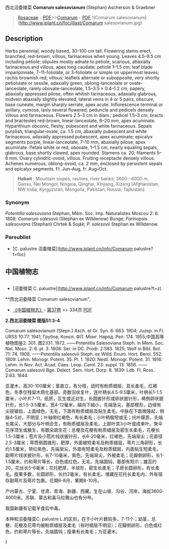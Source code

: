 西北沼委陵菜 **Comarum salesovianum** (Stephan) Ascherson & Graebner

> [Rosaceae](http://www.iplant.cn/info/Rosaceae?t=foc) - [PDF](http://www.iplant.cn/foc/pdf/Rosaceae.pdf)>>[Comarum](http://www.iplant.cn/info/Comarum?t=foc) - [PDF](http://www.iplant.cn/foc/pdf/Comarum.pdf)
![Comarum salesovianum](http://www.iplant.cn/foc/illast/Comarum salesovianum.jpg)

## Description

Herbs perennial, woody based, 30–100 cm tall. Flowering stems erect, branched, red-brown, villous, farinaceous when young. Leaves 4.5–9.5 cm including petiole; stipules mostly adnate to petiole, scarious, abaxially farinaceous and villous, apex long caudate; petiole 1–1.5 cm; leaf blade imparipinnate, 7–11-foliolate, or 3-foliolate or simple on uppermost leaves; rachis brownish red, villous; leaflets alternate or subopposite, very shortly petiolulate or sessile, adaxially green, oblong-lanceolate or ovate-lanceolate, rarely obovate-lanceolate, 1.5–3.5 × 0.4–1.2 cm, papery, abaxially appressed pilose, often whitish farinaceous, adaxially glabrous, midvein abaxially slightly elevated, lateral veins in 4 or 5 pairs, obscure, base cuneate, margin sharply serrate, apex acute. Inflorescence terminal or axillary, cymose, laxly several flowered; peduncle and pedicels densely villous and farinaceous. Flowers 2.5–3 cm in diam.; pedicel 1.5–3 cm; bracts and bracteoles red-brown, linear-lanceolate, 6–20 mm, apex acuminate. Hypanthium obconic, fleshy, pubescent and white farinaceous. Sepals purplish, triangular-ovate, ca. 1.5 cm, abaxially pubescent and white farinaceous, adaxially appressed pubescent, apex acuminate; epicalyx segments purple, linear-lanceolate, 7–10 mm, abaxially pilose, apex acuminate. Petals white or red, obovate, 1–1.5 cm, nearly equaling sepals, glabrous, base shortly clawed, apex rounded. Stamens ca. 20; filaments 5–6 mm. Ovary cylindric-ovoid, villous. Fruiting receptacle densely villous. Achenes numerous, oblong-ovoid, ca. 2 mm, enclosed by persistent sepals and epicalyx segments. Fl. Jun–Aug, fr. Aug–Oct.

> **Habait** : 
> Mountain slopes, ravines, river banks; 3600--4000 m. Gansu, Nei Mongol, Ningxia, Qinghai, Xinjiang, Xizang [Afghanistan, NW India, Kyrgyzstan, Mongolia, Pakistan, Russia, Tajikistan].

### Synonym
*Potentilla salesoviana* Stephan, Mém. Soc. Imp. Naturalistes Moscou 2: 6. 1808; *Comarum salesovii* (Stephan ex Willdenow) Bunge; *Farinopsis salesoviana* (Stephan) Chrtek & Soják; *P. salesovii* Stephan ex Willdenow.


### Parsublist

* [C.  palustre  沼委陵菜](http://www.iplant.cn/info/Comarum palustre?t=foc)

## 中国植物志

## 
* [沼委陵菜  C.  palustre](http://www.iplant.cn/info/Comarum palustre?t=z)

**西北沼委陵菜 Comarum salesovianum",


* [《中国植物志》](http://www.iplant.cn/frps)- [第37卷](http://www.iplant.cn/frps/vol/37) >> 334页 [PDF](http://www.iplant.cn/frps/pdf/37/334.PDF)

**2.西北沼委陵菜 图版51:3-4**

Comarum salesovianum (Stepn.) Asch. et Gr. Syn. 6: 663. 1904; Juzep. in Fl. URSS 10:77. 1941; Грубов, Консп. ФЛ. Монг. Народ. Реп. 174. 1955;中国高等植物图鉴2: 301. 图2331. 1972. ——Potentilla Salesoviana Steph. in Mem. Soc. Nat. Mosc. 2: 6. pl. 3. 1808: Ser. in DC. Prodr. 2:583. 1825; Wolf in Bibl. Bot. 71: 74. 1908. ——Potentilla salesovii Steph. ex Willd. Enum. Hort. Berol. 552. 1809: Lehm. Monogr. Potent. 35. Pl. 1. 1820: Nestl. Monogr. Potent. 31. 1816: Lehm. in Nov. Act. Acad. Caes. Leop. Carol. 23: suppl. 13. 1856. ——Comarum salesovii Bge. Delect. Sem. Hort. Dorp. 8. 1839: Ldb. Fl. Ross. 2:63. 1844.

亚灌木，高30-100厘米；茎直立，有分枝，幼时有粉质蜡层，具长柔毛，红褐色，冬季仅残留木质化基部。奇数羽状复叶，连叶柄长4.5-9.5厘米，叶柄长1-1.5厘米，小叶片7-11，纸质，互生或近对生，长圆披针形或卵状披针形，稀倒卵状披针形，长1.5-3.5厘米，宽4-12毫米，越向下越小，先端急尖，基部楔形，边缘有尖锐锯齿，上面绿色，无毛，下面有粉质蜡层及贴生柔毛，中脉在下面微隆起，侧脉4-5对，不明显；叶轴带红褐色，有长柔毛；小叶柄极短或无；托叶膜质，先端长尾尖，大部分与叶柄合生，有粉质蜡层及柔毛，上部叶具3小叶或成单叶。聚伞花序顶生或腋生，有数朵疏生花；总梗及花梗有粉质蜡层及密生长柔毛，花梗长1.5-3厘米；苞片及小苞片线状披针形，长6-20毫米，红褐色，先端渐尖；花直径2.5-3厘米；萼筒倒圆锥形，肥厚，外面被短柔毛及粉质蜡层，萼片三角卵形，长约1.5厘米，带红紫色，先端渐尖，外面有短柔毛及粉质蜡层，内面贴生短柔毛，副萼片线状披针形，长7-10毫米，紫色，先端渐尖，外被柔毛；花瓣倒卵形，长1-1.5厘米，约和萼片等长，白色或红色，无毛，先端圆钝，基部有短爪；雄蕊约20，花丝长5-6毫米；花托肥厚，半球形，密生长柔毛；子房长圆卵形，有长柔毛。瘦果多数，长圆卵形，长约2毫米，有长柔毛，埋藏在花托长柔毛内，外有宿存副萼片及萼片包裹。花期6-8月，果期8-10月。

产内蒙古、宁夏、甘肃、青海、新疆、西藏。生在山坡、沟谷、河岸，海拔3600-4000米。苏联、蒙古和喜马拉雅山也有分布。

我国新疆有记载羊食后中毒。

本种和沼委陵菜C. palustre L.的区别，在于小叶片数较多，7-11个；幼茎、总梗、花梗及花萼均被粉质蜡层及柔毛（有时蜡层不明显）；花瓣倒卵形，白色或红色，约和萼片等长，先端圆钝；瘦果有长柔毛；为亚灌木。


}
